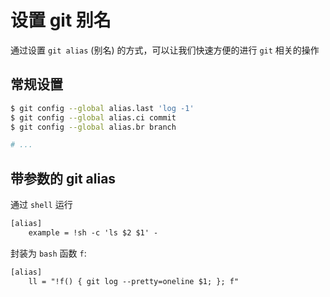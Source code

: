 # 设置 git 别名

通过设置 `git alias` (别名) 的方式，可以让我们快速方便的进行 `git` 相关的操作

## 常规设置

```sh
$ git config --global alias.last 'log -1'
$ git config --global alias.ci commit
$ git config --global alias.br branch

# ...
```

## 带参数的 git alias

通过 `shell` 运行

```txt
[alias]
    example = !sh -c 'ls $2 $1' -
```

封装为 `bash` 函数 `f`:

```txt
[alias]
	ll = "!f() { git log --pretty=oneline $1; }; f"
```
